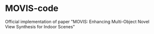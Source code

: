 # MOVIS-code
Official implementation of paper "MOVIS: Enhancing Multi-Object Novel View Synthesis for Indoor Scenes"

